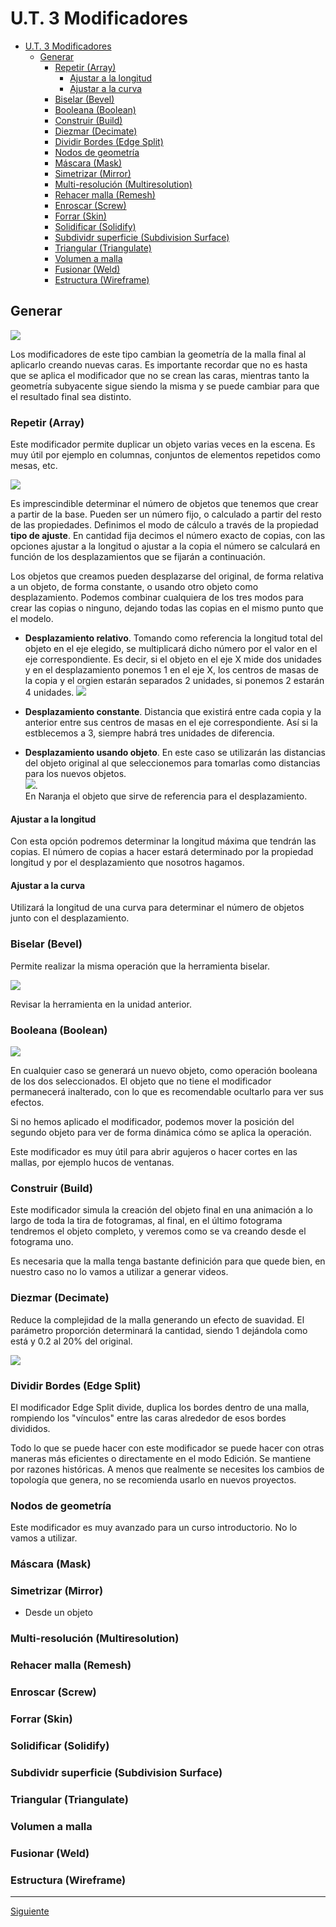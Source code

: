 ﻿# U.T. 3 Modificadores
- [U.T. 3 Modificadores](#ut-3-modificadores)
  - [Generar](#generar)
    - [Repetir (Array)](#repetir-array)
      - [Ajustar a la longitud](#ajustar-a-la-longitud)
      - [Ajustar a la curva](#ajustar-a-la-curva)
    - [Biselar (Bevel)](#biselar-bevel)
    - [Booleana (Boolean)](#booleana-boolean)
    - [Construir (Build)](#construir-build)
    - [Diezmar (Decimate)](#diezmar-decimate)
    - [Dividir Bordes (Edge Split)](#dividir-bordes-edge-split)
    - [Nodos de geometría](#nodos-de-geometría)
    - [Máscara (Mask)](#máscara-mask)
    - [Simetrizar (Mirror)](#simetrizar-mirror)
    - [Multi-resolución (Multiresolution)](#multi-resolución-multiresolution)
    - [Rehacer malla (Remesh)](#rehacer-malla-remesh)
    - [Enroscar (Screw)](#enroscar-screw)
    - [Forrar (Skin)](#forrar-skin)
    - [Solidificar (Solidify)](#solidificar-solidify)
    - [Subdividr superficie (Subdivision Surface)](#subdividr-superficie-subdivision-surface)
    - [Triangular (Triangulate)](#triangular-triangulate)
    - [Volumen a malla](#volumen-a-malla)
    - [Fusionar (Weld)](#fusionar-weld)
    - [Estructura (Wireframe)](#estructura-wireframe)


## Generar
![](ut_03_005.png)

Los modificadores de este tipo cambian la geometría de la malla final al aplicarlo creando nuevas caras. Es importante recordar que no es hasta que se aplica el modificador que no se crean las caras, mientras tanto la geometría subyacente sigue siendo la misma y se puede cambiar para que el resultado final sea distinto.


### Repetir (Array)
Este modificador permite duplicar un objeto varias veces en la escena. Es muy útil por ejemplo en columnas, conjuntos de elementos repetidos como mesas, etc.

![](ut_03_006.png)

Es imprescindible determinar el número de objetos que tenemos que crear a partir de la base. Pueden ser un número fijo, o calculado a partir del resto de las propiedades. Definimos el modo de cálculo a través de la propiedad **tipo de ajuste**. En cantidad fija decimos el número exacto de copias, con las opciones ajustar a la longitud o ajustar a la copia el número se calculará en función de los desplazamientos que se fijarán a continuación.

Los objetos que creamos pueden desplazarse del original, de forma relativa a un objeto, de forma constante, o usando otro objeto como desplazamiento. Podemos combinar cualquiera de los tres modos para crear las copias o ninguno, dejando todas las copias en el mismo punto que el modelo.

- **Desplazamiento relativo**. Tomando como referencia la longitud total del objeto en el eje elegido, se multiplicará dicho número por el valor en el eje correspondiente. Es decir, si el objeto en el eje X mide dos unidades y en el desplazamiento ponemos 1 en el eje X, los centros de masas de la copia y el orgien estarán separados 2 unidades, si ponemos 2 estarán 4 unidades. ![](ut_03_007.png)

- **Desplazamiento constante**. Distancia que existirá entre cada copia y la anterior entre sus centros de masas en el eje correspondiente. Así si la estblecemos a 3, siempre habrá tres unidades de diferencia.

- **Desplazamiento usando objeto**. En este caso se utilizarán las distancias del objeto original al que seleccionemos para tomarlas como distancias para los nuevos objetos. <br> ![](ut_03_008.png). <br>
  En Naranja el objeto que sirve de referencia para el desplazamiento.

#### Ajustar a la longitud
Con esta opción podremos determinar la longitud máxima que tendrán las copias. El número de copias a hacer estará determinado por la propiedad longitud y por el desplazamiento que nosotros hagamos.

#### Ajustar a la curva
Utilizará la longitud de una curva para determinar el número de objetos junto con el desplazamiento.

### Biselar (Bevel)
Permite realizar la misma operación que la herramienta biselar.

![](ut_03_009.png)<br>

Revisar la herramienta en la unidad anterior.

### Booleana (Boolean)
![](ut_03_010.png)

En cualquier caso se generará un nuevo objeto, como operación booleana de los dos seleccionados. El objeto que no tiene el modificador permanecerá inalterado, con lo que es recomendable ocultarlo para ver sus efectos.

Si no hemos aplicado el modificador, podemos mover la posición del segundo objeto para ver de forma dinámica cómo se aplica la operación.

Este modificador es muy útil para abrir agujeros o hacer cortes en las mallas, por ejemplo hucos de ventanas.


### Construir (Build)
Este modificador simula la creación del objeto final en una animación a lo largo de toda la tira de fotogramas, al final, en el último fotograma tendremos el objeto completo, y veremos como se va creando desde el fotograma uno.

Es necesaria que la malla tenga bastante definición para que quede bien, en nuestro caso no lo vamos a utilizar a generar videos.


### Diezmar (Decimate)
Reduce la complejidad de la malla generando un efecto de suavidad. El parámetro proporción determinará la cantidad, siendo 1 dejándola como está y 0.2 al 20% del original.

![](ut_03_011.png)

### Dividir Bordes (Edge Split)
El modificador Edge Split divide, duplica los bordes dentro de una malla, rompiendo los "vínculos" entre las caras alrededor de esos bordes divididos.

Todo lo que se puede hacer con este modificador se puede hacer con otras maneras más eficientes o directamente en el modo Edición. Se mantiene por razones históricas. A menos que realmente se necesites los cambios de topología que genera, no se recomienda usarlo en nuevos proyectos.

### Nodos de geometría 
Este modificador es muy avanzado para un curso introductorio. No lo vamos a utilizar.

### Máscara (Mask)


### Simetrizar (Mirror)
- Desde un objeto
### Multi-resolución (Multiresolution)
### Rehacer malla (Remesh)
### Enroscar (Screw)
### Forrar (Skin)
### Solidificar (Solidify)
### Subdividr superficie (Subdivision Surface)
### Triangular (Triangulate)
### Volumen a malla 
### Fusionar (Weld)
### Estructura (Wireframe)


---
[Siguiente](ut_3_03.md)
